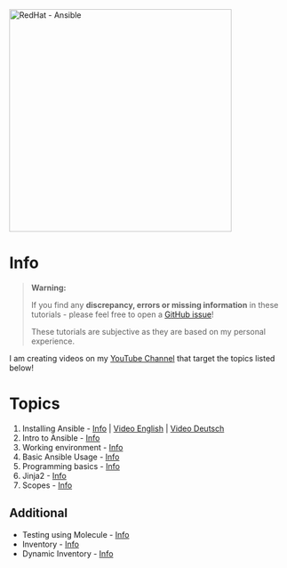 <a href="https://www.ansible.com">
  <img src="https://www.ansible.com/hubfs/RedHat-Ansible-Automation-Platform_logo-white-1.png" alt="RedHat - Ansible" width="400"/>
</a>

# Info

> **Warning:**
>
> If you find any **discrepancy, errors or missing information** in these tutorials - please feel free to open a [GitHub issue](https://github.com/ansibleguy/ansible_tutorial/issues)!
>
> These tutorials are subjective as they are based on my personal experience. 


I am creating videos on my [YouTube Channel](https://www.youtube.com/@ansibleguy) that target the topics listed below! 

# Topics

1. Installing Ansible - [Info](https://github.com/ansibleguy/videos/blob/main/1) | [Video English](https://www.youtube.com/watch?v=88hUAGCbt9U) | [Video Deutsch](https://youtu.be/YaOEWItqRiU)
2. Intro to Ansible - [Info](https://github.com/ansibleguy/videos/blob/main/2)
3. Working environment - [Info](https://github.com/ansibleguy/videos/blob/main/3)
4. Basic Ansible Usage - [Info](https://github.com/ansibleguy/videos/blob/main/4)
5. Programming basics - [Info](https://github.com/ansibleguy/videos/blob/main/5)
6. Jinja2 - [Info](https://github.com/ansibleguy/videos/blob/main/6) 
7. Scopes - [Info](https://github.com/ansibleguy/videos/blob/main/7)


## Additional

* Testing using Molecule - [Info](https://github.com/ansibleguy/videos/blob/main/99/Molecule.md)
* Inventory - [Info](https://github.com/ansibleguy/videos/blob/main/99/inventory)
* Dynamic Inventory - [Info](https://github.com/ansibleguy/videos/blob/main/99/dynamic_inventory)
